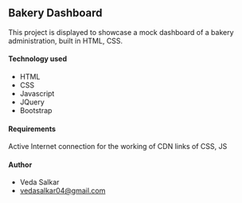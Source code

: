 ## Bakery Dashboard
This project is displayed to showcase a mock dashboard of a bakery administration, built in HTML, CSS.

#### Technology used
- HTML
- CSS
- Javascript
- JQuery
- Bootstrap

#### Requirements
Active Internet connection for the working of CDN links of CSS, JS

#### Author
- Veda Salkar
- vedasalkar04@gmail.com